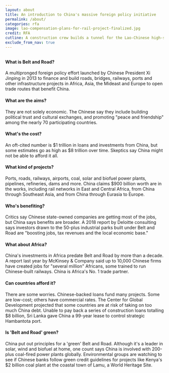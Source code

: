 ```yaml
---
layout: about
title: An introduction to China's massive foreign policy initiative
permalink: /about/
categories: rfa
image: lao-compensation-plans-for-rail-project-finalized.jpg
credit: RFA
cutline: A construction crew builds a tunnel for the Lao-Chinese high-speed railway in northern Laos' Luang Namtha province, July 12, 2017.
exclude_from_nav: true
---
```



<div class="bbg__QA" style="margin-top: 30px;">
	<h4>What is Belt and Road?</h4>
	<p>A multipronged foreign policy effort launched by Chinese President Xi Jinping in 2013 to finance and build roads, bridges, railways, ports and other infrastructure projects in Africa, Asia, the Mideast and Europe to open trade routes that benefit China.</p>
</div>

<div class="bbg__QA">
	<h4>What are the aims?</h4>
	<p>They are not solely economic. The Chinese say they include building political trust and cultural exchanges, and promoting "peace and friendship" among the nearly 70 participating countries.</p>
</div>

<div class="bbg__QA">
	<h4>What's the cost?</h4>
	<p>An oft-cited number is $1 trillion in loans and investments from China, but some estimates go as high as $8 trillion over time. Skeptics say China might not be able  to afford it all.</p>
</div>

<div class="bbg__QA">
	<h4>What kind of projects?</h4>
	<p>Ports, roads, railways, airports, coal, solar and biofuel power plants, pipelines, refineries, dams and more. China claims $900 billion worth are in the works, including rail networks in East and Central Africa, from China through Southeast Asia, and from China through Eurasia to Europe.</p>
</div>

<div class="bbg__QA">
	<h4>Who's benefiting?</h4>
	<p>Critics say Chinese state-owned companies are getting most of the jobs, but China says benefits are broader. A 2018 report by Deloitte consulting says investors drawn to the 50-plus industrial parks built under Belt and Road are "boosting jobs, tax revenues and the local economic base."</p>
</div>

<div class="bbg__QA">
	<h4>What about Africa?</h4>
	<p>China's investments in Africa predate Belt and Road by more than a decade. A report last year by McKinsey & Company said up to 10,000 Chinese firms have created jobs for "several million" Africans, some trained to run Chinese-built railways. China is Africa's No. 1 trade partner.</p>
</div>

<div class="bbg__QA">
	<h4>Can countries afford it?</h4>
	<p>There are some worries. Chinese-backed loans fund many projects. Some are low-cost; others have commercial rates. The Center for Global Development projected that some countries are at risk of taking on too much China debt. Unable to pay back a series of construction loans totalling $8 billion, Sri Lanka gave China a 99-year lease to control strategic Hambantota port.</p>
</div>

<div class="bbg__QA">
	<h4>Is 'Belt and Road' green?</h4>
	<p>China put out principles for a 'green' Belt and Road. Although it's a leader in solar, wind and biofuel  at home, one count says China is involved with 200-plus coal-fired power plants globally. Environmental groups are watching to see if Chinese banks follow green credit guidelines for projects like Kenya's $2 billion coal plant at the coastal town of Lamu, a World Heritage Site. </p>
</div>